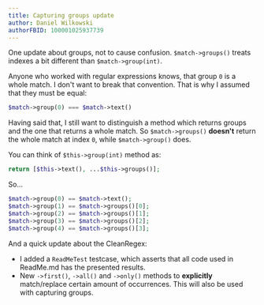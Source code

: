 ```yaml
---
title: Capturing groups update
author: Daniel Wilkowski
authorFBID: 100001025937739
---
```


One update about groups, not to cause confusion. `$match->groups()` treats indexes a bit different than `$match->group(int)`.

Anyone who worked with regular expressions knows, that group `0` is a whole match. I don't want to break 
that convention. That is why I assumed that they must be equal:
```php
$match->group(0) === $match->text()
```

Having said that, I still want to distinguish a method which returns groups and the one that returns a whole match. 
So `$match->groups()` **doesn't** return the whole match at index `0`, while `$match->group()` does.

<!--truncate-->

You can think of `$this->group(int)` method as:
```php
return [$this->text(), ...$this->groups()];
```

So...
```php
$match->group(0) == $match->text();
$match->group(1) == $match->groups()[0];
$match->group(2) == $match->groups()[1];
$match->group(3) == $match->groups()[2];
$match->group(4) == $match->groups()[3];
```

And a quick update about the CleanRegex:

- I added a `ReadMeTest` testcase, which asserts that all code used in ReadMe.md has the presented results.
- New `->first()`, `->all()` and `->only()` methods to **explicitly** match/replace certain amount of occurrences. 
  This will also be used with capturing groups.
